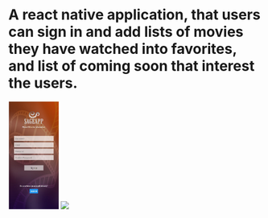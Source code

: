 # A react native application, that users can sign in and add lists of movies they have watched into favorites, and list of coming soon that interest the users.

<img src="img/Signup-page.jpg" width="100">       <img src="img/Signin-page.jpg" width="100">
